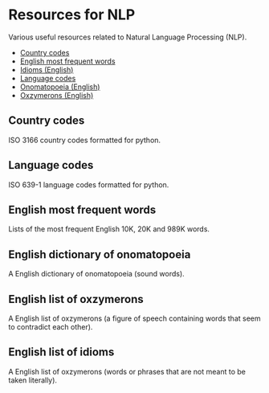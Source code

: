 # Resources for NLP 
Various useful resources related to Natural Language Processing (NLP).  

 - [Country codes](#country-codes)  
 - [English most frequent words](#english-most-frequent-words)
 - [Idioms (English)](#english-list-of-idioms)  
 - [Language codes](#language-codes)  
 - [Onomatopoeia (English)](#english-dictionary-of-onomatopoeia)  
 - [Oxzymerons (English)](#english-list-of-oxzymerons)  

 
## Country codes   
ISO 3166 country codes formatted for python.  

## Language codes  
ISO 639-1 language codes formatted for python.  

## English most frequent words  
Lists of the most frequent English 10K, 20K and 989K words.  

## English dictionary of onomatopoeia  
A English dictionary of onomatopoeia (sound words).   

## English list of oxzymerons
A English list of oxzymerons (a figure of speech containing words that seem to contradict each other).   

## English list of idioms  
A English list of oxzymerons (words or phrases that are not meant to be taken literally).   
